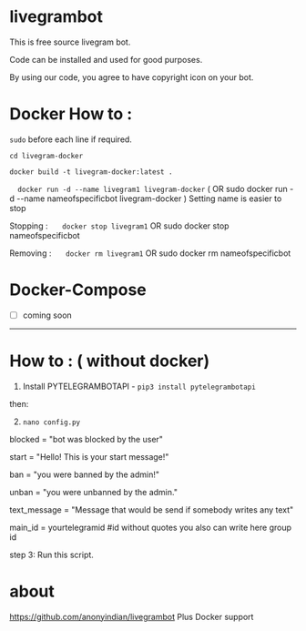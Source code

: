 # livegrambot
This is free source livegram bot.

Code can be installed and used for good purposes.

By using our code, you agree to have copyright icon on your bot.

# Docker How to :

` sudo ` before each line if required. 

` cd livegram-docker `

` docker build -t livegram-docker:latest . `

`   docker run -d --name livegram1 livegram-docker `  ( OR sudo docker run -d --name nameofspecificbot livegram-docker )
Setting name is easier to stop

Stopping : `    docker stop livegram1 `  OR  sudo docker stop nameofspecificbot

Removing : `    docker rm livegram1 ` OR  sudo docker rm nameofspecificbot


# Docker-Compose

- [ ] coming soon


---

# How to : ( without docker)
1.  Install PYTELEGRAMBOTAPI - `pip3 install pytelegrambotapi`

then:

2. `nano config.py  `

blocked = "bot was blocked by the user"

start = "Hello! This is your start message!"

ban = "you were banned by the admin!"

unban = "you were unbanned by the admin."

text_message = "Message that would be send if somebody writes any text"

main_id = yourtelegramid #id without quotes you also can write here group id


step 3: Run this script.


# about
https://github.com/anonyindian/livegrambot Plus Docker support

